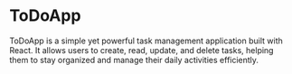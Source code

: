 # ToDoApp
ToDoApp is a simple yet powerful task management application built with React. It allows users to create, read, update, and delete tasks, helping them to stay organized and manage their daily activities efficiently.
